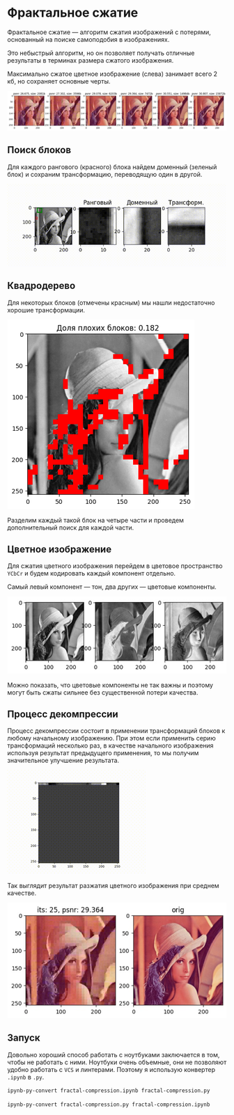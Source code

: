 # Фрактальное сжатие

Фрактальное сжатие — алгоритм сжатия изображений с потерями, основанный на поиске самоподобия в изображениях.

Это небыстрый алгоритм, но он позволяет получать отличные результаты в терминах размера сжатого изображения.

Максимально сжатое цветное изображение (слева) занимает всего 2 кб, но сохраняет основные черты.

![Сжатые изображения](images/qualities.jpg)

## Поиск блоков

Для каждого рангового (красного) блока найдем доменный (зеленый блок) и сохраним трансформацию, переводящую один в другой.

![Поиск блоков](images/simple_transforms.gif)

## Квадродерево

Для некоторых блоков (отмечены красным) мы нашли недостаточно хорошие трансформации.

![Плохие блоки](images/bad_blocks.png)

Разделим каждый такой блок на четыре части и проведем дополнительный поиск для каждой части.

## Цветное изображение

Для сжатия цветного изображения перейдем в цветовое пространство `YCbCr` и будем кодировать каждый компонент отдельно.

Самый левый компонент — тон, два других — цветовые компоненты. 

![YUV](images/yuv_components.jpg)

Можно показать, что цветовые компоненты не так важны и поэтому могут быть сжаты сильнее без существенной потери качества.

## Процесс декомпрессии

Процесс декомпрессии состоит в применении трансформаций блоков к любому начальному изображению. 
При этом если применить серию трансформаций несколько раз, в качестве начального изображения используя результат 
предыдущего применения, то мы получим значительное улучшение результата.

![Decompression](images/performing_decompress.gif)

Так выглядит результат разжатия цветного изображения при среднем качестве.

![YUV](images/colored_decompress.jpg)

## Запуск

Довольно хороший способ работать с ноутбуками заключается в том, чтобы не работать с ними. Ноутбуки очень объемные, они не позволяют удобно работать с `VCS` и линтерами. Поэтому я использую конвертер `.ipynb` в `.py`.

```
ipynb-py-convert fractal-compression.ipynb fractal-compression.py

ipynb-py-convert fractal-compression.py fractal-compression.ipynb
```
